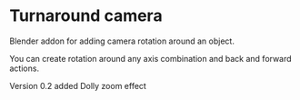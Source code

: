 Turnaround camera
=================

Blender addon for adding camera rotation around an object.

You can create rotation around any axis combination and back and forward actions.

Version 0.2 added Dolly zoom effect
